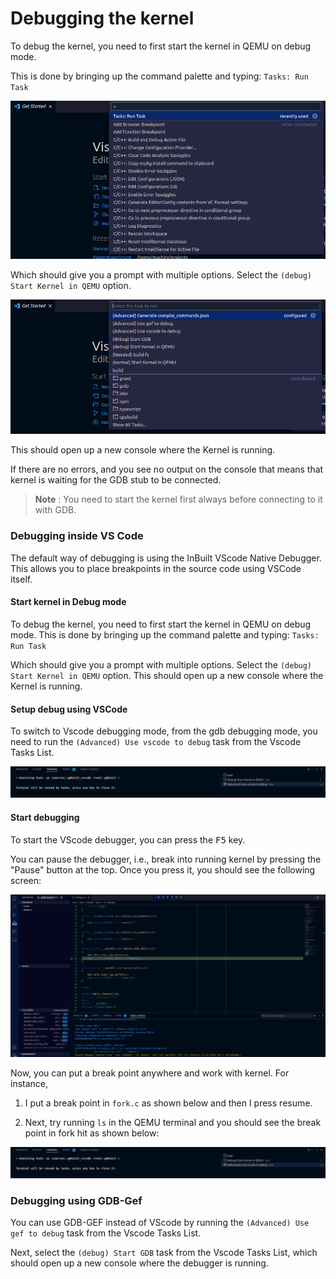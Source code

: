 # Debugging the kernel

To debug the kernel, you need to first start the kernel in QEMU on debug mode. 

This is done by bringing up the command palette and typing: ``` Tasks: Run Task ```

![runtasks](../images/RunTasks.png)

Which should give you a prompt with multiple options. Select the `(debug) Start Kernel in QEMU` option. 

![advance](../images/Advance.png)

This should open up a new console where the Kernel is running.

If there are no errors, and you see no output on the console that means that kernel is waiting for the GDB stub to be connected.

> **Note** : You need to start the kernel first always before connecting to it with GDB. 

### Debugging inside VS Code

The default way of debugging is using the InBuilt VScode Native Debugger. This allows you to place breakpoints in the source code using VSCode itself.

#### Start kernel in Debug mode

To debug the kernel, you need to first start the kernel in QEMU on debug mode. This is done by bringing up the command palette and typing: ``` Tasks: Run Task ```

Which should give you a prompt with multiple options. Select the `(debug) Start Kernel in QEMU` option. This should open up a new console where the Kernel is running.

#### Setup debug using VSCode

To switch to Vscode debugging mode, from the gdb debugging mode, you need to run the ```(Advanced) Use vscode to debug``` task from the Vscode Tasks List.

![vscodesetup](../images/DebugVSCode.png)

#### Start debugging

To start the VScode debugger, you can press the <kbd>F5</kbd> key.

You can pause the debugger, i.e., break into running kernel by pressing the "Pause" button at the top. Once you press it, you should see the following screen:

![vscodedebug](../images/VSCodePause.png)

Now, you can put a break point anywhere and work with kernel. For instance, 
1) I put a break point in `fork.c` as shown below and then I press resume.

2) Next, try running `ls` in the QEMU terminal and you should see the break point in fork hit as shown below:

![DebugFork](../images/DebugFork.png)


### Debugging using GDB-Gef

You can use GDB-GEF instead of VScode by running the ```(Advanced) Use gef to debug``` task from the Vscode Tasks List.

Next, select the ```(debug) Start GDB``` task from the Vscode Tasks List, which should open up a new console where the debugger is running.
